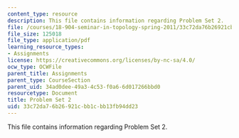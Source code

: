 ```yaml
---
content_type: resource
description: This file contains information regarding Problem Set 2.
file: /courses/18-904-seminar-in-topology-spring-2011/33c72da76b26921cbb1cbb13fb94dd23_MIT18_904S11_pset2.pdf
file_size: 125018
file_type: application/pdf
learning_resource_types:
- Assignments
license: https://creativecommons.org/licenses/by-nc-sa/4.0/
ocw_type: OCWFile
parent_title: Assignments
parent_type: CourseSection
parent_uid: 34ad0dee-49a3-4c53-f0a6-6d017266bbd0
resourcetype: Document
title: Problem Set 2
uid: 33c72da7-6b26-921c-bb1c-bb13fb94dd23
---
```

This file contains information regarding Problem Set 2.